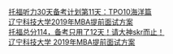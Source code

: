   
[托福听力30天备考计划第11天：TPO10海洋篇](http://www.dianyue.me/archives/436/ank6wvb89iclfngg/)  
[辽宁科技大学2019年MBA提前面试方案](http://www.dianyue.me/archives/333/q647h7v0gglg3car/)  
[托福总分114，备考只用了12天！请大神skr而止！](http://www.dianyue.me/archives/911/pd282tacdaajcx5h/)  
[辽宁科技大学 2019年MBA提前面试方案](http://www.dianyue.me/archives/256/lst1emv7nray57kj/)